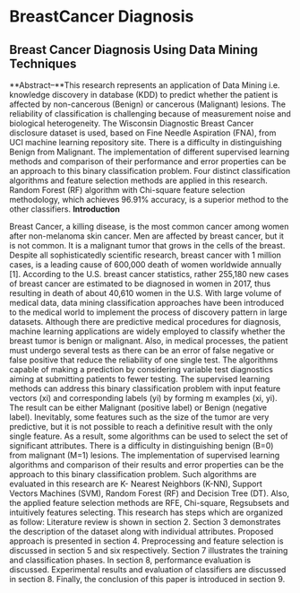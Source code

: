 # BreastCancer Diagnosis


## **Breast Cancer Diagnosis Using Data Mining Techniques**
**Abstract–**This research represents an application of Data Mining i.e. knowledge discovery in database (KDD) to predict whether the patient is affected by non-cancerous (Benign) or cancerous (Malignant) lesions. The reliability of classification is challenging because of measurement noise and biological heterogeneity. The Wisconsin Diagnostic Breast Cancer disclosure dataset is used, based on Fine Needle Aspiration (FNA), from UCI machine learning repository site. There is a difficulty in distinguishing Benign from Malignant. The implementation of different supervised learning methods and comparison of their performance and error properties can be an approach to this binary classification problem. Four distinct classification algorithms and feature selection methods are applied in this research. Random Forest (RF) algorithm with Chi-square 
feature selection methodology, which achieves 96.91% accuracy, is a superior method to the other classifiers. 
**Introduction** 
 
Breast Cancer, a killing disease, is the most common cancer among women after non-melanoma skin cancer. Men are affected by breast cancer, but it is not common. It is a malignant tumor that grows in the cells of the breast. Despite all sophisticatedly scientific research, breast cancer with 1 million cases, is a leading cause of 600,000 death of women worldwide annually [1]. According to the U.S. breast cancer statistics, rather 255,180 new cases of breast cancer are estimated to be diagnosed in women in 2017, thus resulting in death of about 40,610 women in the U.S. With large volume of medical data, data mining classification approaches have been introduced to the medical world to implement the process of discovery pattern in large datasets. Although there are predictive medical procedures for diagnosis, machine learning applications are widely employed to classify whether the breast tumor is benign or malignant. Also, in medical processes, the patient must undergo several tests as there can be an error of false negative or false positive that reduce the reliability of one single test. The algorithms capable of making a prediction by considering variable test diagnostics aiming at submitting patients to fewer testing. The supervised learning methods can address this binary classification problem with input feature vectors (xi) and corresponding labels (yi) by forming m examples (xi, yi). The result can be either Malignant (positive label) or Benign (negative label). Inevitably, some features such as the size of the tumor are very predictive, but it is not possible to reach a definitive result with the only single feature. As a result, some algorithms can be used to select the set of significant attributes. There is a difficulty in distinguishing benign (B=0) from malignant (M=1) lesions. The implementation of supervised learning algorithms and comparison of their results and error properties can be the approach to this binary classification problem. Such algorithms are evaluated in this research are K- Nearest Neighbors (K-NN), Support Vectors Machines (SVM), Random Forest (RF) and Decision Tree (DT).  Also, the applied feature selection methods are RFE, Chi-square, Regsubsets and intuitively features selecting. This research has steps which are organized as follow: Literature review is  shown in section 2. Section 3 demonstrates the description of the dataset along with individual attributes. Proposed approach is presented in section 4. Preprocessing and feature selection is discussed in section 5 and six respectively. Section 7 illustrates the training and classification phases. In section 8, performance evaluation is discussed. Experimental results and evaluation of classifiers are discussed in section 8. Finally, the conclusion of this paper is introduced in section 9.  

